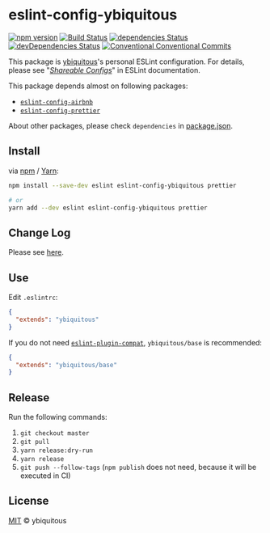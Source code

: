 # eslint-config-ybiquitous

[![npm version](https://badge.fury.io/js/eslint-config-ybiquitous.svg)](https://badge.fury.io/js/eslint-config-ybiquitous)
[![Build Status](https://travis-ci.org/ybiquitous/eslint-config-ybiquitous.svg?branch=master)](https://travis-ci.org/ybiquitous/eslint-config-ybiquitous)
[![dependencies Status](https://david-dm.org/ybiquitous/eslint-config-ybiquitous/status.svg)](https://david-dm.org/ybiquitous/eslint-config-ybiquitous)
[![devDependencies Status](https://david-dm.org/ybiquitous/eslint-config-ybiquitous/dev-status.svg)](https://david-dm.org/ybiquitous/eslint-config-ybiquitous?type=dev)
[![Conventional Conventional Commits](https://img.shields.io/badge/Conventional%20Commits-1.0.0-yellow.svg)](https://conventionalcommits.org)

This package is [ybiquitous](https://github.com/ybiquitous)'s personal ESLint configuration.
For details, please see "[*Shareable Configs*](https://eslint.org/docs/developer-guide/shareable-configs)"
in ESLint documentation.

This package depends almost on following packages:

- [`eslint-config-airbnb`](https://npm.im/eslint-config-airbnb)
- [`eslint-config-prettier`](https://npm.im/eslint-config-prettier)

About other packages, please check `dependencies` in [package.json](package.json).

## Install

via [npm](https://npm.im/) / [Yarn](https://yarnpkg.com/):

```sh
npm install --save-dev eslint eslint-config-ybiquitous prettier

# or
yarn add --dev eslint eslint-config-ybiquitous prettier
```

## Change Log

Please see [here](CHANGELOG.md).

## Use

Edit `.eslintrc`:

```json
{
  "extends": "ybiquitous"
}
```

If you do not need [`eslint-plugin-compat`](https://npm.im/eslint-plugin-compat),
`ybiquitous/base` is recommended:

```json
{
  "extends": "ybiquitous/base"
}
```

## Release

Run the following commands:

1. `git checkout master`
1. `git pull`
1. `yarn release:dry-run`
1. `yarn release`
1. `git push --follow-tags`
   (`npm publish` does not need, because it will be executed in CI)

## License

[MIT](LICENSE) © ybiquitous
